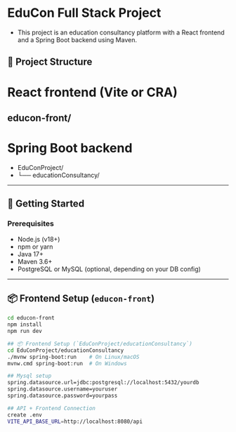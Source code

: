 # EduCon Full Stack Project

- This project is an education consultancy platform with a React frontend and a Spring Boot backend using Maven.

## 📁 Project Structure

# React frontend (Vite or CRA) 
educon-front/
-  
# Spring Boot backend
- EduConProject/ 
- └── educationConsultancy/ 


---

## 🚀 Getting Started

### Prerequisites

- Node.js (v18+)
- npm or yarn
- Java 17+
- Maven 3.6+
- PostgreSQL or MySQL (optional, depending on your DB config)

---

## 📦 Frontend Setup (`educon-front`)

```bash
cd educon-front
npm install     
npm run dev     

## 📦 Frontend Setup (`EduConProject/educationConsultancy`)
cd EduConProject/educationConsultancy
./mvnw spring-boot:run    # On Linux/macOS
mvnw.cmd spring-boot:run  # On Windows

## Mysql setup
spring.datasource.url=jdbc:postgresql://localhost:5432/yourdb
spring.datasource.username=youruser
spring.datasource.password=yourpass

## API + Frontend Connection
create .env
VITE_API_BASE_URL=http://localhost:8080/api


